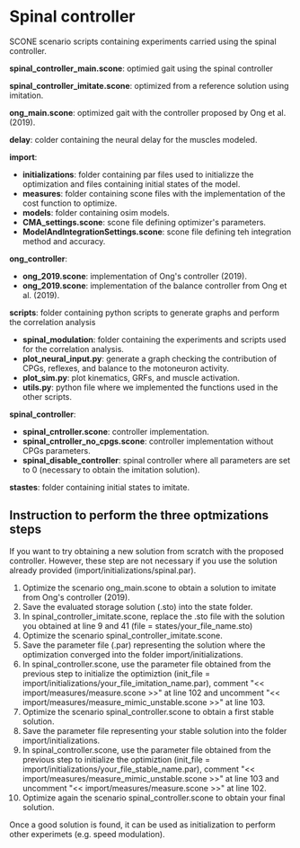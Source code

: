 # Spinal controller

SCONE scenario scripts containing experiments carried using the spinal controller.

**spinal_controller_main.scone**: optimied gait using the spinal controller

**spinal_controller_imitate.scone**: optimized from a reference solution using imitation.

**ong_main.scone**: optimized gait with the controller proposed by Ong et al. (2019).

**delay**: colder containing the neural delay for the muscles modeled.

**import**:
+ **initializations**: folder containing par files used to initializze the optimization and files containing initial states of the model.
+ **measures**: folder containing scone files with the implementation of the cost function to optimize.
+ **models**: folder containing osim models.
+ **CMA_settings.scone**: scone file defining optimizer's parameters.
+ **ModelAndIntegrationSettings.scone**: scone file defining teh integration method and accuracy.


**ong_controller**:
+ **ong_2019.scone**: implementation of Ong's controller (2019).
+ **ong_2019.scone**: implementation of the balance controller from Ong et al. (2019).

**scripts**: folder containing python scripts to generate graphs and perform the correlation analysis
+ **spinal_modulation**: folder containing the experiments and scripts used for the correlation analysis.
+ **plot_neural_input.py**: generate a graph checking the contribution of CPGs, reflexes, and balance to the motoneuron activity.
+ **plot_sim.py**: plot kinematics, GRFs, and muscle activation.
+ **utils.py**: python file where we implemented the functions used in the other scripts.
	
**spinal_controller**:
+ **spinal_cntroller.scone**: controller implementation.
+ **spinal_cntroller_no_cpgs.scone**: controller implementation without CPGs parameters.
+ **spinal_disable_controller**: spinal controller where all parameters are set to 0 (necessary to obtain the imitation solution).
	
**stastes**: folder containing initial states to imitate. 


## Instruction to perform the three optmizations steps

If you want to try obtaining a new solution from scratch with the proposed controller. However, these step are not necessary if you use the solution already provided (import/initializations/spinal.par).

1. Optimize the scenario ong_main.scone to obtain a solution to imitate from Ong's controller (2019).
2. Save the evaluated storage solution (.sto) into the state folder.
3. In spinal_controller_imitate.scone, replace the .sto file with the solution you obtained at line 9 and 41 (file = states/your_file_name.sto)
4. Optimize the scenario spinal_controller_imitate.scone.
5. Save the parameter file (.par) representing the solution where the optimization converged into the folder import/initializations.
6. In spinal_controller.scone, use the parameter file obtained from the previous step to initialize the optimiztion (init_file = import/initializations/your_file_imitation_name.par), comment "<< import/measures/measure.scone >>" at line 102 and uncomment "<< import/measures/measure_mimic_unstable.scone >>" at line 103.
7. Optimize the scenario spinal_controller.scone to obtain a first stable solution.
8. Save the parameter file representing your stable solution into the folder import/initializations.
9. In spinal_controller.scone, use the parameter file obtained from the previous step to initialize the optimiztion (init_file = import/initializations/your_file_stable_name.par), comment "<< import/measures/measure_mimic_unstable.scone >>" at line 103 and uncomment "<< import/measures/measure.scone >>" at line 102.
10. Optimize again the scenario spinal_controller.scone to obtain your final solution.

Once a good solution is found, it can be used as initialization to perform other experimets (e.g. speed modulation).
